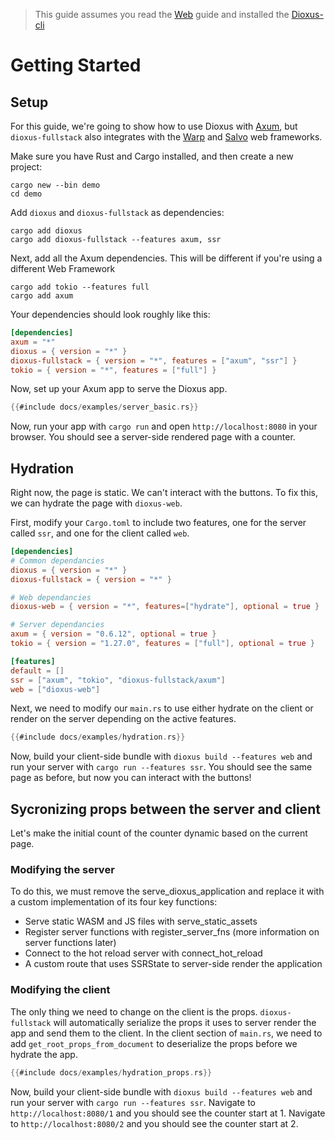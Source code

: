 > This guide assumes you read the [Web](web.md) guide and installed the [Dioxus-cli](https://github.com/DioxusLabs/cli)

# Getting Started

## Setup

For this guide, we're going to show how to use Dioxus with [Axum](https://docs.rs/axum/latest/axum/), but `dioxus-fullstack` also integrates with the [Warp](https://docs.rs/warp/latest/warp/) and [Salvo](https://docs.rs/salvo/latest/salvo/) web frameworks.

Make sure you have Rust and Cargo installed, and then create a new project:

```shell
cargo new --bin demo
cd demo
```

Add `dioxus` and `dioxus-fullstack` as dependencies:

```shell
cargo add dioxus
cargo add dioxus-fullstack --features axum, ssr
```

Next, add all the Axum dependencies. This will be different if you're using a different Web Framework

```shell
cargo add tokio --features full
cargo add axum
```

Your dependencies should look roughly like this:

```toml
[dependencies]
axum = "*"
dioxus = { version = "*" }
dioxus-fullstack = { version = "*", features = ["axum", "ssr"] }
tokio = { version = "*", features = ["full"] }
```

Now, set up your Axum app to serve the Dioxus app.

```rust
{{#include docs/examples/server_basic.rs}}
```

Now, run your app with `cargo run` and open `http://localhost:8080` in your browser. You should see a server-side rendered page with a counter.

## Hydration

Right now, the page is static. We can't interact with the buttons. To fix this, we can hydrate the page with `dioxus-web`.

First, modify your `Cargo.toml` to include two features, one for the server called `ssr`, and one for the client called `web`.

```toml
[dependencies]
# Common dependancies
dioxus = { version = "*" }
dioxus-fullstack = { version = "*" }

# Web dependancies
dioxus-web = { version = "*", features=["hydrate"], optional = true }

# Server dependancies
axum = { version = "0.6.12", optional = true }
tokio = { version = "1.27.0", features = ["full"], optional = true }

[features]
default = []
ssr = ["axum", "tokio", "dioxus-fullstack/axum"]
web = ["dioxus-web"]
```

Next, we need to modify our `main.rs` to use either hydrate on the client or render on the server depending on the active features.

```rust
{{#include docs/examples/hydration.rs}}
```

Now, build your client-side bundle with `dioxus build --features web` and run your server with `cargo run --features ssr`. You should see the same page as before, but now you can interact with the buttons!

## Sycronizing props between the server and client

Let's make the initial count of the counter dynamic based on the current page.

### Modifying the server

To do this, we must remove the serve_dioxus_application and replace it with a custom implementation of its four key functions:

- Serve static WASM and JS files with serve_static_assets
- Register server functions with register_server_fns (more information on server functions later)
- Connect to the hot reload server with connect_hot_reload
- A custom route that uses SSRState to server-side render the application

### Modifying the client

The only thing we need to change on the client is the props. `dioxus-fullstack` will automatically serialize the props it uses to server render the app and send them to the client. In the client section of `main.rs`, we need to add `get_root_props_from_document` to deserialize the props before we hydrate the app.

```rust
{{#include docs/examples/hydration_props.rs}}
```

Now, build your client-side bundle with `dioxus build --features web` and run your server with `cargo run --features ssr`. Navigate to `http://localhost:8080/1` and you should see the counter start at 1. Navigate to `http://localhost:8080/2` and you should see the counter start at 2.

